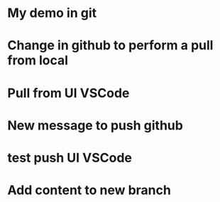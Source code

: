 # My demo in git 
# Change in github to perform a pull from local
# Pull from UI VSCode

# New message to push github

# test push UI VSCode

# Add content to new branch
